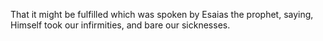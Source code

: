 That it might be fulfilled which was spoken by Esaias the prophet, saying, Himself took our infirmities, and bare our sicknesses.
